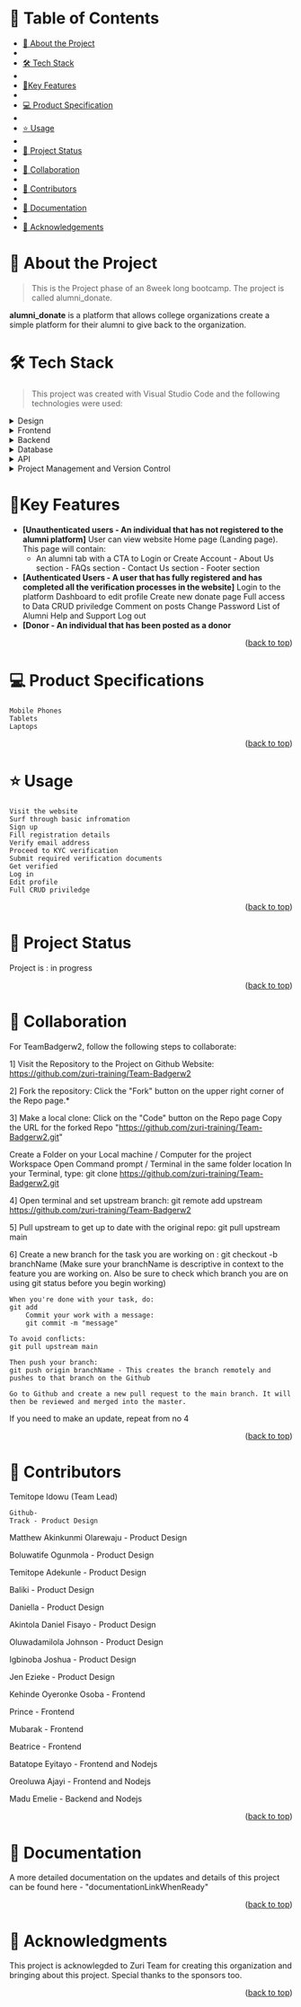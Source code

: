 <a name="readme-top"></a>

# 📗 Table of Contents

- [📖 About the Project](#about-project)
- 
- [🛠 Tech Stack](#tech-stack)
- 
- [🚀Key Features](#key-features)
- 
- [💻 Product Specification](#product-specification)
- 
- [⭐️ Usage](#usage)
- 
- [🔭 Project Status](#project-status)
- 
- [👥 Collaboration](#collaboration)
- 
- [🤝 Contributors](#contributors)
- 
- [📝 Documentation](#documentation)
- 
- [🙏 Acknowledgements](#acknowledgements)

# 📖 About the Project <a name="about-project"></a>

> This is the Project phase of an 8week long bootcamp. The project is called alumni_donate.

**alumni_donate** is a platform that allows college organizations create a simple platform for their alumni to give back to the organization.

# 🛠 Tech Stack <a name="tech-stack"></a>

> This project was created with Visual Studio Code and the following technologies were used:

<details>
  <summary>Design</summary>
  <ul>
    <li><a href="https://www.figma.com/file/sMAp7j0y3UKCjxD4cXOgH9/User-Flow%2FUser-Stories-Alumni_donate?node-id=0%3A1&t=E0GPKtmeAn7Tx4hI-1">Figma</a></li>
  </ul>
</details>

<details>
  <summary>Frontend</summary>
  <ul>
    <li><a href="html5.com/">HTML5 CSS3 JavaScript</a></li>
  </ul>
</details>

<details>
  <summary>Backend</summary>
  <ul>
    <li><a href="https://nodejs.com/">Nodejs</a></li>
  </ul>
</details>

<details>
<summary>Database</summary>
  <ul>
    <li><a href="https://www.mysql.org/">MySQL</a></li>
  </ul>
</details>

<details>
<summary>API</summary>
  <ul>
    <li><a href="espressjs.com">Expressjs</a></li>
  </ul>
</details>

<details>
  <summary>Project Management and Version Control</summary>
  <ul>
    <li><a href="https://github.com/zuri-training/Team-Badgerw2/">GitHub</a></li>
  </ul>
</details>

<!-- Features -->

# 🚀Key Features <a name="key-features"></a>

- **[Unauthenticated users - An individual that has not registered to the alumni platform]**
  User can view website Home page (Landing page). This page will contain:
  - An alumni tab with a CTA to Login or Create Account - About Us section - FAQs section - Contact Us section - Footer section
- **[Authenticated Users - A user that has fully registered and has completed all the verification processes in the website]**
  Login to the platform
  Dashboard to edit profile
  Create new donate page
  Full access to Data
  CRUD priviledge
  Comment on posts
  Change Password
  List of Alumni
  Help and Support
  Log out
- **[Donor - An individual that has been posted as a donor**

<p align="right">(<a href="#readme-top">back to top</a>)</p>

# 💻 Product Specifications <a name="product-specification"></a>

    Mobile Phones
    Tablets
    Laptops

<p align="right">(<a href="#readme-top">back to top</a>)</p>

# ⭐️ Usage <a name="usage"></a>

    Visit the website
    Surf through basic infromation
    Sign up
    Fill registration details
    Verify email address
    Proceed to KYC verification
    Submit required verification documents
    Get verified
    Log in
    Edit profile
    Full CRUD priviledge

<p align="right">(<a href="#readme-top">back to top</a>)</p>

# 🔭 Project Status <a name="project-status"></a>

Project is : in progress

<p align="right">(<a href="#readme-top">back to top</a>)</p>

# 👥 Collaboration <a name="collaboration"></a>

For TeamBadgerw2, follow the following steps to collaborate:

1] Visit the Repository to the Project on Github Website: https://github.com/zuri-training/Team-Badgerw2

2] Fork the repository: Click the "Fork" button on the upper right corner of the Repo page.*

3] Make a local clone: Click on the "Code" button on the Repo page Copy the URL for the forked Repo "https://github.com/zuri-training/Team-Badgerw2.git"

   Create a Folder on your Local machine / Computer for the project Workspace Open Command prompt / Terminal in the same folder location In your Terminal, type:
git clone https://github.com/zuri-training/Team-Badgerw2.git

4] Open terminal and set upstream branch:
    git remote add upstream https://github.com/zuri-training/Team-Badgerw2

5] Pull upstream to get up to date with the original repo:
    git pull upstream main

6] Create a new branch for the task you are working on :
    git checkout -b branchName
    (Make sure your branchName is descriptive in context to the feature you are working on.
    Also be sure to check which branch you are on using git status before you begin working)

    When you're done with your task, do:
    git add
        Commit your work with a message:
        git commit -m "message"

    To avoid conflicts:
    git pull upstream main

    Then push your branch:
    git push origin branchName - This creates the branch remotely and pushes to that branch on the Github

    Go to Github and create a new pull request to the main branch. It will then be reviewed and merged into the master.

If you need to make an update, repeat from no 4

<p align="right">(<a href="#readme-top">back to top</a>)</p>

# 🤝 Contributors <a name="contributors"></a>

Temitope Idowu (Team Lead)

    Github-
    Track - Product Design

Matthew Akinkunmi Olarewaju - Product Design

Boluwatife Ogunmola - Product Design

Temitope Adekunle - Product Design

Baliki - Product Design

Daniella - Product Design

Akintola Daniel Fisayo - Product Design

Oluwadamilola Johnson - Product Design

Igbinoba Joshua - Product Design

Jen Ezieke - Product Design

Kehinde Oyeronke Osoba - Frontend

Prince - Frontend

Mubarak - Frontend

Beatrice - Frontend

Batatope Eyitayo - Frontend and Nodejs

Oreoluwa Ajayi - Frontend and Nodejs

Madu Emelie - Backend and Nodejs

<p align="right">(<a href="#readme-top">back to top</a>)</p>

# 📝 Documentation <a name="documentation"></a>

A more detailed documentation on the updates and details of this project can be found here - "documentationLinkWhenReady"

<p align="right">(<a href="#readme-top">back to top</a>)</p>

# 🙏 Acknowledgments <a name="acknowledgements"></a>

This project is acknowlegded to Zuri Team for creating this organization and bringing about this project. Special thanks to the sponsors too.

<p align="right">(<a href="#readme-top">back to top</a>)</p>
